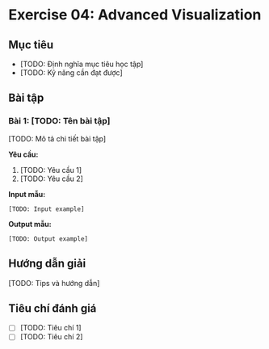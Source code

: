 # Exercise 04: Advanced Visualization

## Mục tiêu
- [TODO: Định nghĩa mục tiêu học tập]
- [TODO: Kỹ năng cần đạt được]

## Bài tập

### Bài 1: [TODO: Tên bài tập]
[TODO: Mô tả chi tiết bài tập]

**Yêu cầu:**
1. [TODO: Yêu cầu 1]
2. [TODO: Yêu cầu 2]

**Input mẫu:**
```
[TODO: Input example]
```

**Output mẫu:**
```
[TODO: Output example]
```

## Hướng dẫn giải
[TODO: Tips và hướng dẫn]

## Tiêu chí đánh giá
- [ ] [TODO: Tiêu chí 1]
- [ ] [TODO: Tiêu chí 2]
